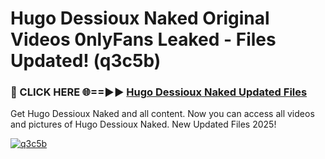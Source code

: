# Hugo Dessioux Naked Original Videos 0nlyFans Leaked - Files Updated! (q3c5b)

<h3>🔴 CLICK HERE 🌐==►► <a href="https://tinyurl.com/up5wt9bj" rel="nofollow">Hugo Dessioux Naked Updated Files</a></h3>

Get Hugo Dessioux Naked and all content. Now you can access all videos and pictures of Hugo Dessioux Naked. New Updated Files 2025!

[![q3c5b](https://i.imgur.com/ABiUzMV.gif)](https://tinyurl.com/up5wt9bj)
